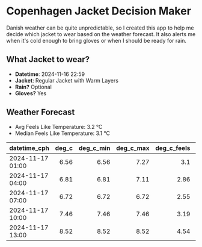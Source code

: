 
# Copenhagen Jacket Decision Maker

Danish weather can be quite unpredictable, so I created this app to help me decide which jacket to wear based on the weather forecast. 
It also alerts me when it's cold enough to bring gloves or when I should be ready for rain.

## What Jacket to wear?

- **Datetime**: 2024-11-16 22:59
- **Jacket**: Regular Jacket with Warm Layers
- **Rain?** Optional
- **Gloves?** Yes

## Weather Forecast
- Avg Feels Like Temperature: 3.2 °C
- Median Feels Like Temperature: 3.1 °C

| datetime_cph     |   deg_c |   deg_c_min |   deg_c_max |   deg_c_feels | weather   | wind   | rain   |
|:-----------------|--------:|------------:|------------:|--------------:|:----------|:-------|:-------|
| 2024-11-17 01:00 |    6.56 |        6.56 |        7.27 |          3.1  | Clouds    | High   | None   |
| 2024-11-17 04:00 |    6.81 |        6.81 |        7.11 |          2.86 | Rain      | High   | Low    |
| 2024-11-17 07:00 |    6.72 |        6.72 |        6.72 |          2.55 | Clouds    | High   | None   |
| 2024-11-17 10:00 |    7.46 |        7.46 |        7.46 |          3.19 | Clouds    | High   | None   |
| 2024-11-17 13:00 |    8.52 |        8.52 |        8.52 |          4.54 | Clouds    | High   | None   |
        